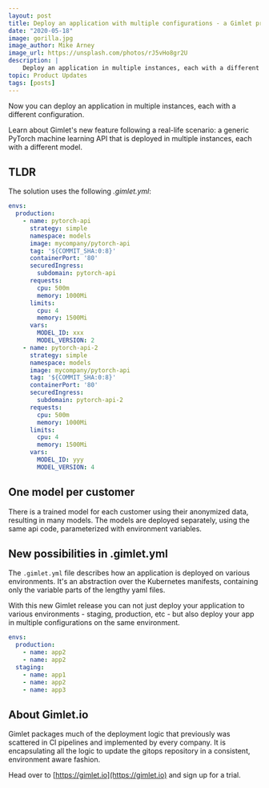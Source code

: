 ```yaml
---
layout: post
title: Deploy an application with multiple configurations - a Gimlet product update
date: "2020-05-18"
image: gorilla.jpg
image_author: Mike Arney
image_url: https://unsplash.com/photos/rJ5vHo8gr2U
description: |
    Deploy an application in multiple instances, each with a different configuration. Learn about Gimlet's new feature following a real-life scenario: a generic PyTorch machine learning API that is deployed in multiple instances, each with a different model.
topic: Product Updates
tags: [posts]
---
```


Now you can deploy an application in multiple instances, each with a different configuration.

Learn about Gimlet's new feature following a real-life scenario: a generic PyTorch machine learning API that is deployed in multiple instances, each with a different model.
## TLDR

The solution uses the following *.gimlet.yml*:

```yaml
envs:
  production:
    - name: pytorch-api
      strategy: simple
      namespace: models
      image: mycompany/pytorch-api
      tag: '${COMMIT_SHA:0:8}'
      containerPort: '80'
      securedIngress:
        subdomain: pytorch-api
      requests:
        cpu: 500m
        memory: 1000Mi
      limits:
        cpu: 4
        memory: 1500Mi
      vars:
        MODEL_ID: xxx
        MODEL_VERSION: 2
    - name: pytorch-api-2
      strategy: simple
      namespace: models
      image: mycompany/pytorch-api
      tag: '${COMMIT_SHA:0:8}'
      containerPort: '80'
      securedIngress:
        subdomain: pytorch-api-2
      requests:
        cpu: 500m
        memory: 1000Mi
      limits:
        cpu: 4
        memory: 1500Mi
      vars:
        MODEL_ID: yyy
        MODEL_VERSION: 4
```

## One model per customer

There is a trained model for each customer using their anonymized data, resulting in many models.
The models are deployed separately, using the same api code, parameterized with environment variables.

## New possibilities in .gimlet.yml

The `.gimlet.yml` file describes how an application is deployed on various environments.
It's an abstraction over the Kubernetes manifests, containing only the variable parts of the lengthy yaml files.

With this new Gimlet release you can not just deploy your application to various environments - staging, production, etc -
but also deploy your app in multiple configurations on the same environment.

```yaml
envs:
  production:
    - name: app2
    - name: app2
  staging:
    - name: app1
    - name: app2
    - name: app3
```

## About Gimlet.io

Gimlet packages much of the deployment logic that previously was scattered in CI pipelines and implemented by every company.
It is encapsulating all the logic to update the gitops repository in a consistent, environment aware fashion.

Head over to [https://gimlet.io](https://gimlet.io) and sign up for a trial.

